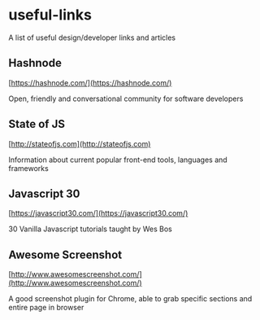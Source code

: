 # useful-links
A list of useful design/developer links and articles

## Hashnode
[https://hashnode.com/](https://hashnode.com/)

Open, friendly and conversational community for software developers

## State of JS
[http://stateofjs.com](http://stateofjs.com)

Information about current popular front-end tools, languages and frameworks

## Javascript 30
[https://javascript30.com/](https://javascript30.com/)

30 Vanilla Javascript tutorials taught by Wes Bos

## Awesome Screenshot
[http://www.awesomescreenshot.com/](http://www.awesomescreenshot.com/)

A good screenshot plugin for Chrome, able to grab specific sections and entire page in browser